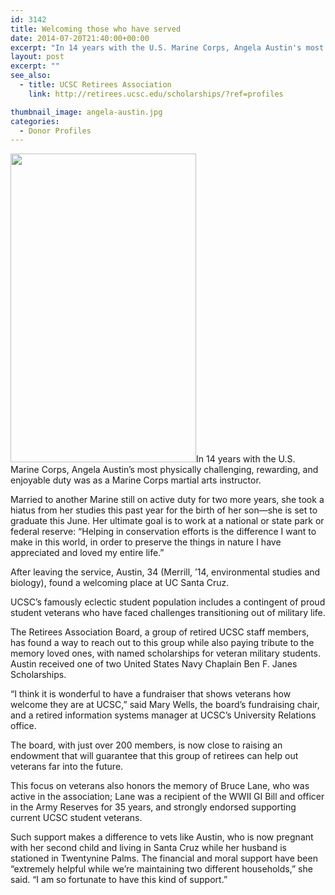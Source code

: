 ```yaml
---
id: 3142
title: Welcoming those who have served
date: 2014-07-20T21:40:00+00:00
excerpt: "In 14 years with the U.S. Marine Corps, Angela Austin's most physically challenging, rewarding, and enjoyable duty was as a Marine Corps martial arts instructor."
layout: post
excerpt: ""
see_also:
  - title: UCSC Retirees Association
    link: http://retirees.ucsc.edu/scholarships/?ref=profiles

thumbnail_image: angela-austin.jpg
categories:
  - Donor Profiles
---
```

<img class="alignright size-full wp-image-3143" src="http://live-ucsc-giving.pantheonsite.io/wp-content/uploads/2017/09/angela-austin.jpg" alt="" width="297" height="494" srcset="https://ucsc-giving.lndo.site/wp-content/uploads/2017/09/angela-austin.jpg 297w, https://ucsc-giving.lndo.site/wp-content/uploads/2017/09/angela-austin-180x300.jpg 180w" sizes="(max-width: 297px) 100vw, 297px" />In 14 years with the U.S. Marine Corps, Angela Austin&#8217;s most physically challenging, rewarding, and enjoyable duty was as a Marine Corps martial arts instructor.

Married to another Marine still on active duty for two more years, she took a hiatus from her studies this past year for the birth of her son—she is set to graduate this June. Her ultimate goal is to work at a national or state park or federal reserve: &#8220;Helping in conservation efforts is the difference I want to make in this world, in order to preserve the things in nature I have appreciated and loved my entire life.&#8221;

After leaving the service, Austin, 34 (Merrill, &#8217;14, environmental studies and biology), found a welcoming place at UC Santa Cruz.

UCSC&#8217;s famously eclectic student population includes a contingent of proud student veterans who have faced challenges transitioning out of military life.

The Retirees Association Board, a group of retired UCSC staff members, has found a way to reach out to this group while also paying tribute to the memory loved ones, with named scholarships for veteran military students. Austin received one of two United States Navy Chaplain Ben F. Janes Scholarships.

&#8220;I think it is wonderful to have a fundraiser that shows veterans how welcome they are at UCSC,&#8221; said Mary Wells, the board&#8217;s fundraising chair, and a retired information systems manager at UCSC&#8217;s University Relations office.

The board, with just over 200 members, is now close to raising an endowment that will guarantee that this group of retirees can help out veterans far into the future.

This focus on veterans also honors the memory of Bruce Lane, who was active in the association; Lane was a recipient of the WWII GI Bill and officer in the Army Reserves for 35 years, and strongly endorsed supporting current UCSC student veterans.

Such support makes a difference to vets like Austin, who is now pregnant with her second child and living in Santa Cruz while her husband is stationed in Twentynine Palms. The financial and moral support have been &#8220;extremely helpful while we&#8217;re maintaining two different households,&#8221; she said. &#8220;I am so fortunate to have this kind of support.&#8221;
